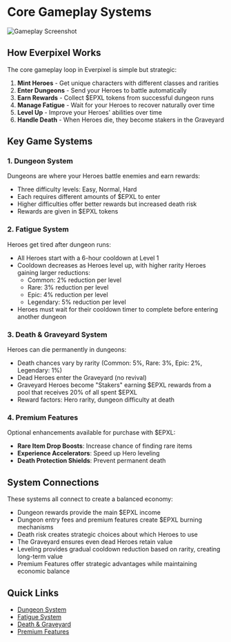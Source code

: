 # Core Gameplay Systems

![Gameplay Screenshot](https://placeholder.com/wp-content/uploads/2018/10/placeholder.png)

## How Everpixel Works

The core gameplay loop in Everpixel is simple but strategic:

1. **Mint Heroes** - Get unique characters with different classes and rarities
2. **Enter Dungeons** - Send your Heroes to battle automatically
3. **Earn Rewards** - Collect $EPXL tokens from successful dungeon runs
4. **Manage Fatigue** - Wait for your Heroes to recover naturally over time
5. **Level Up** - Improve your Heroes' abilities over time
6. **Handle Death** - When Heroes die, they become stakers in the Graveyard

## Key Game Systems

### 1. Dungeon System

Dungeons are where your Heroes battle enemies and earn rewards:
- Three difficulty levels: Easy, Normal, Hard
- Each requires different amounts of $EPXL to enter
- Higher difficulties offer better rewards but increased death risk
- Rewards are given in $EPXL tokens

### 2. Fatigue System

Heroes get tired after dungeon runs:
- All Heroes start with a 6-hour cooldown at Level 1
- Cooldown decreases as Heroes level up, with higher rarity Heroes gaining larger reductions:
    - Common: 2% reduction per level
    - Rare: 3% reduction per level
    - Epic: 4% reduction per level
    - Legendary: 5% reduction per level
- Heroes must wait for their cooldown timer to complete before entering another dungeon

### 3. Death & Graveyard System

Heroes can die permanently in dungeons:
- Death chances vary by rarity (Common: 5%, Rare: 3%, Epic: 2%, Legendary: 1%)
- Dead Heroes enter the Graveyard (no revival)
- Graveyard Heroes become "Stakers" earning $EPXL rewards from a pool that receives 20% of all spent $EPXL
- Reward factors: Hero rarity, dungeon difficulty at death

### 4. Premium Features

Optional enhancements available for purchase with $EPXL:
- **Rare Item Drop Boosts**: Increase chance of finding rare items
- **Experience Accelerators**: Speed up Hero leveling
- **Death Protection Shields**: Prevent permanent death

## System Connections

These systems all connect to create a balanced economy:
- Dungeon rewards provide the main $EPXL income
- Dungeon entry fees and premium features create $EPXL burning mechanisms
- Death risk creates strategic choices about which Heroes to use
- The Graveyard ensures even dead Heroes retain value
- Leveling provides gradual cooldown reduction based on rarity, creating long-term value
- Premium Features offer strategic advantages while maintaining economic balance

## Quick Links
- [Dungeon System](dungeons.md)
- [Fatigue System](fatigue.md)
- [Death & Graveyard](death.md)
- [Premium Features](premium-features.md)